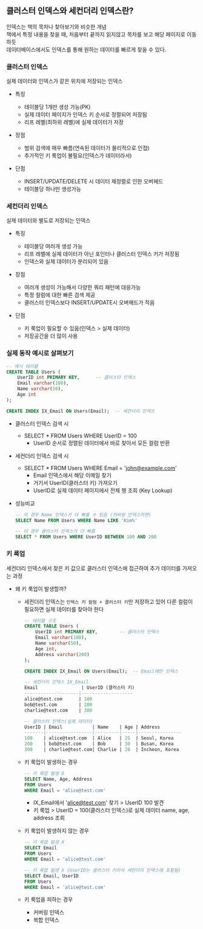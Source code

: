 ## 클러스터 인덱스와 세컨더리 인덱스란?
인덱스는 책의 목차나 찾아보기와 비슷한 개념  
책에서 특정 내용을 찾을 때, 처음부터 끝까지 읽지않고 목차를 보고 해당 페이지로 이동하듯  
데이터베이스에서도 인덱스를 통해 원하는 데이터를 빠르게 찾을 수 있다.

### 클러스터 인덱스
실제 데이터와 인덱스가 같은 위치에 저장되는 인덱스

+ 특징
    - 테이블당 1개만 생성 가능(PK)
    - 실제 데이터 페이지가 인덱스 키 순서로 정렬되어 저장됨
    - 리프 레벨(최하위 레벨)에 실제 데이터가 저장

+ 장점
    - 범위 검색에 매우 빠름(연속된 데이터가 물리적으로 인접)
    - 추가적인 키 룩업이 불필요(인덱스가 데이터라서)

+ 단점
    - INSERT/UPDATE/DELETE 시 데이터 재정렬로 인한 오버헤드
    - 테이블당 하나만 생성가능

### 세컨더리 인덱스
실제 데이터와 별도로 저장되는 인덱스

+ 특징
    - 테이블당 여러개 생성 가능
    - 리프 레벨에 실제 데이터가 아닌 포인터나 클러스터 인덱스 키가 저장됨
    - 인덱스와 실제 데이터가 분리되어 있음

+ 장점
    - 여러개 생성이 가능해서 다양한 쿼리 패턴에 대응가능
    - 특정 컬럼에 대한 빠른 검색 제공
    - 클러스터 인덱스보다 INSERT/UPDATE시 오버헤드가 적음

+ 단점
    - 키 룩업이 필요할 수 있음(인덱스 > 실제 데이터)
    - 저장공간을 더 많이 사용

### 실제 동작 예시로 살펴보기

```sql
-- 예시 테이블
CREATE TABLE Users (
    UserID int PRIMARY KEY,      -- 클러스터 인덱스
    Email varchar(100),
    Name varchar(50),
    Age int
);

CREATE INDEX IX_Email ON Users(Email);  -- 세컨더리 인덱스
```

+ 클러스터 인덱스 검색 시
    - SELECT * FROM Users WHERE UserID = 100
        - UserID 순서로 정렬된 데이터에서 바로 찾아서 모든 컬럼 반환

+ 세컨더리 인덱스 검색 시
    - SELECT * FROM Users WHERE Email = 'john@example.com'
        - Email 인덱스에서 해당 이메일 찾기
        - 거기서 UserID(클러스터 키) 가져오기
        - UserID로 실제 데이터 페이지에서 전체 행 조회 (Key Lookup)

+ 성능비교
    ```sql
    -- 이 경우 Name 인덱스가 더 빠를 수 있음 (커버링 인덱스라면)
    SELECT Name FROM Users WHERE Name LIKE 'Kim%'

    -- 이 경우 클러스터 인덱스가 더 빠름  
    SELECT * FROM Users WHERE UserID BETWEEN 100 AND 200
    ```

### 키 룩업
세컨더리 인덱스에서 찾은 키 값으로 클러스터 인덱스에 접근하여 추가 데이터를 가져오는 과정

* 왜 키 룩업이 발생할까?  
    + 세컨더리 인덱스는 `인덱스 키 칼럼 + 클러스터 키`만 저장하고 있어 다른 컬럼이 필요하면 실제 데이터를 찾아야 한다
        ```sql
        -- 테이블 구조
        CREATE TABLE Users (
            UserID int PRIMARY KEY,        -- 클러스터 인덱스
            Email varchar(100),
            Name varchar(50), 
            Age int,
            Address varchar(200)
        );

        CREATE INDEX IX_Email ON Users(Email);  -- Email에만 인덱스
        ```

        ```sql
        -- 세컨더리 인덱스 IX_Email
        Email                | UserID (클러스터 키)
        --------------------|-------------------
        alice@test.com      | 100
        bob@test.com        | 200  
        charlie@test.com    | 300
        ```

        ```sql
        -- 클러스터 인덱스(실제 데이터)
        UserID | Email           | Name    | Age | Address
        -------|-----------------|---------|-----|----------------
        100    | alice@test.com  | Alice   | 25  | Seoul, Korea
        200    | bob@test.com    | Bob     | 30  | Busan, Korea  
        300    | charlie@test.com| Charlie | 28  | Incheon, Korea
        ```
    
    + 키 룩업이 발생하는 경우
        ```sql
        -- 키 룩업 발생 O
        SELECT Name, Age, Address 
        FROM Users 
        WHERE Email = 'alice@test.com'
        ```
        - IX_Email에서 'alice@test.com' 찾기 > UserID 100 발견
        - 키 룩업 > UserID = 100(클러스터 인덱스)로 실제 데이터 name, age, address 조회

    + 키 룩업이 발생하지 않는 경우
        ```sql
        -- 키 룩업 발생 X  
        SELECT Email 
        FROM Users 
        WHERE Email = 'alice@test.com'

        -- 키 룩업 발생 X (UserID는 클러스터 키라서 세컨더리 인덱스에 포함됨)
        SELECT Email, UserID
        FROM Users  
        WHERE Email = 'alice@test.com'
        ```

    + 키 룩업을 피하는 경우
        - 커버링 인덱스
        - 복합 인덱스